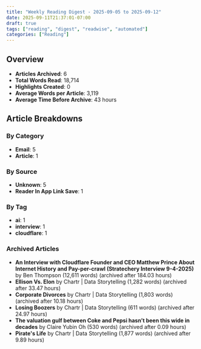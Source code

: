 ```yaml
---
title: "Weekly Reading Digest - 2025-09-05 to 2025-09-12"
date: 2025-09-11T21:37:01-07:00
draft: true
tags: ["reading", "digest", "readwise", "automated"]
categories: ["Reading"]
---
```

## Overview

- **Articles Archived**: 6
- **Total Words Read**: 18,714
- **Highlights Created**: 0
- **Average Words per Article**: 3,119
- **Average Time Before Archive**: 43 hours

## Article Breakdowns

### By Category

- **Email**: 5
- **Article**: 1

### By Source

- **Unknown**: 5
- **Reader In App Link Save**: 1

### By Tag

- **ai**: 1
- **interview**: 1
- **cloudflare**: 1

### Archived Articles

- **An Interview with Cloudflare Founder and CEO Matthew Prince About Internet History and Pay-per-crawl (Stratechery Interview 9-4-2025)** by Ben Thompson (12,611 words) (archived after 184.03 hours)
- **Ellison Vs. Elon** by Chartr | Data Storytelling (1,282 words) (archived after 33.47 hours)
- **Corporate Divorces** by Chartr | Data Storytelling (1,803 words) (archived after 10.18 hours)
- **Losing Boozers** by Chartr | Data Storytelling (611 words) (archived after 24.97 hours)
- **The valuation gulf between Coke and Pepsi hasn’t been this wide in decades** by Claire Yubin Oh (530 words) (archived after 0.09 hours)
- **Pirate's Life** by Chartr | Data Storytelling (1,877 words) (archived after 9.89 hours)
